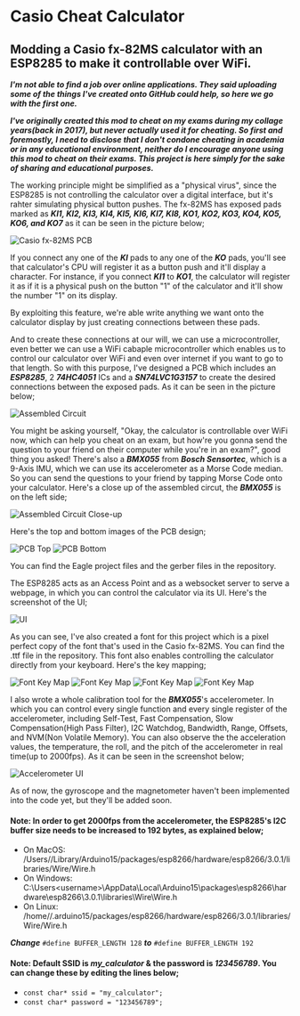 # Casio Cheat Calculator
## Modding a Casio fx-82MS calculator with an ESP8285 to make it controllable over WiFi.

***I'm not able to find a job over online applications. They said uploading some of the things I've created onto GitHub could help, so here we go with the first one.***

***I've originally created this mod to cheat on my exams during my collage years(back in 2017), but never actually used it for cheating. So first and foremostly, I need to disclose that I don't condone cheating in academia or in any educational environment, neither do I encourage anyone using this mod to cheat on their exams. This project is here simply for the sake of sharing and educational purposes.***

The working principle might be simplified as a "physical virus", since the ESP8285 is not controlling the calculator over a digital interface, but it's rahter simulating physical button pushes. The fx-82MS has exposed pads marked as ***KI1, KI2, KI3, KI4, KI5, KI6, KI7, KI8, KO1, KO2, KO3, KO4, KO5, KO6, and KO7*** as it can be seen in the picture below;

![Casio fx-82MS PCB](https://github.com/ozdemirsalih/Casio-Cheat-Calculator/blob/main/Casio%20fx82MS%20Circuit.jpg?raw=true)

If you connect any one of the ***KI*** pads to any one of the ***KO*** pads, you'll see that calculator's CPU will register it as a button push and it'll display a character. For instance, if you connect ***KI1*** to ***KO1***, the calculator will register it as if it is a physical push on the button "1" of the calculator and it'll show the number "1" on its display.

By exploiting this feature, we're able write anything we want onto the calculator display by just creating connections between these pads.

And to create these connections at our will, we can use a microcontroller, even better we can use a WiFi cabaple microcontroller which enables us to control our calculator over WiFi and even over internet if you want to go to that length. So with this purpose, I've designed a PCB which includes an ***ESP8285***, 2 ***74HC4051*** ICs and a ***SN74LVC1G3157*** to create the desired connections between the exposed pads. As it can be seen in the picture below;

![Assembled Circuit](https://github.com/ozdemirsalih/Casio-Cheat-Calculator/blob/main/Casio-Cheating-Calculator-Assembled.jpg?raw=true)

You might be asking yourself, "Okay, the calculator is controllable over WiFi now, which can help you cheat on an exam, but how're you gonna send the question to your friend on their computer while you're in an exam?", good thing you asked! There's also a ***BMX055*** from ***Bosch Sensortec***, which is a 9-Axis IMU, which we can use its accelerometer as a Morse Code median. So you can send the questions to your friend by tapping Morse Code onto your calculator. Here's a close up of the assembled circut, the ***BMX055*** is on the left side;

![Assembled Circuit Close-up](https://github.com/ozdemirsalih/Casio-Cheat-Calculator/blob/main/Casio-Cheating-Calculator-Assembled-Close-up.jpg?raw=true)

Here's the top and bottom images of the PCB design;

![PCB Top](https://github.com/ozdemirsalih/Casio-Cheat-Calculator/blob/main/PCB%20Top%20Image.png?raw=true)
![PCB Bottom](https://github.com/ozdemirsalih/Casio-Cheat-Calculator/blob/main/PCB%20Bottom%20Image.png?raw=true)

You can find the Eagle project files and the gerber files in the repository.

The ESP8285 acts as an Access Point and as a websocket server to serve a webpage, in which you can control the calculator via its UI. Here's the screenshot of the UI;

![UI](https://github.com/ozdemirsalih/Casio-Cheat-Calculator/blob/main/Cheating-Calculator-UI%20.jpg?raw=true)

As you can see, I've also created a font for this project which is a pixel perfect copy of the font that's used in the Casio fx-82MS. You can find the .ttf file in the repository. This font also enables controlling the calculator directly from your keyboard. Here's the key mapping;

![Font Key Map](https://github.com/ozdemirsalih/Casio-Cheat-Calculator/blob/main/fx-82MS%20Font%20Table%20-%201.png?raw=true)
![Font Key Map](https://github.com/ozdemirsalih/Casio-Cheat-Calculator/blob/main/fx-82MS%20Font%20Table%20-%202.png?raw=true)
![Font Key Map](https://github.com/ozdemirsalih/Casio-Cheat-Calculator/blob/main/fx-82MS%20Font%20Table%20-%203.png?raw=true)
![Font Key Map](https://github.com/ozdemirsalih/Casio-Cheat-Calculator/blob/main/fx-82MS%20Font%20Table%20-%204.png?raw=true)

I also wrote a whole calibration tool for the ***BMX055***'s accelerometer. In which you can control every single function and every single register of the accelerometer, including Self-Test, Fast Compensation, Slow Compensation(High Pass Filter), I2C Watchdog, Bandwidth, Range, Offsets, and NVM(Non Volatile Memory). You can also observe the the acceleration values, the temperature, the roll, and the pitch of the accelerometer in real time(up to 2000fps). As it can be seen in the screenshot below;

![Accelerometer UI](https://github.com/ozdemirsalih/Casio-Cheat-Calculator/blob/main/Cheating-Calculator-Accelerometer-UI.jpg?raw=true)

As of now, the gyroscope and the magnetometer haven't been implemented into the code yet, but they'll be added soon.

#### Note: In order to get 2000fps from the accelerometer, the ESP8285's I2C buffer size needs to be increased to 192 bytes, as explained below;

* On MacOS: /Users/<username>/Library/Arduino15/packages/esp8266/hardware/esp8266/3.0.1/libraries/Wire/Wire.h
* On Windows: C:\Users\<username>\AppData\Local\Arduino15\packages\esp8266\hardware\esp8266\3.0.1\libraries\Wire\Wire.h
* On Linux: /home/<username>/.arduino15/packages/esp8266/hardware/esp8266/3.0.1/libraries/Wire/Wire.h

***Change***
`#define BUFFER_LENGTH 128`
***to***
`#define BUFFER_LENGTH 192`

#### Note: Default SSID is ***my_calculator*** & the password is ***123456789***. You can change these by editing the lines below;

* `const char* ssid = "my_calculator";`
* `const char* password = "123456789";`
